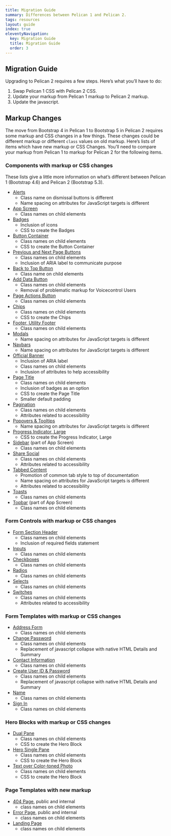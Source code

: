 ```yaml
---
title: Migration Guide
summary: Differences between Pelican 1 and Pelican 2.
tags: resources
layout: guide
index: true
eleventyNavigation:
  key: Migration Guide
  title: Migration Guide
  order: 3
---
```


## Migration Guide

Upgrading to Pelican 2 requires a few steps. Here’s what you’ll have to do:

1. Swap Pelican 1 CSS with Pelican 2 CSS.
2. Update your markup from Pelican 1 markup to Pelican 2 markup.
3. Update the javascript.

## Markup Changes

The move from Bootstrap 4 in Pelican 1 to Bootstrap 5 in Pelican 2 requires some markup and CSS changes in a few things. These changes could be different markup or different `class` values on old markup. Here’s lists of items which have new markup or CSS Changes. You’ll need to compare your markup from Pelican 1 to markup for Pelican 2 for the following items.

### Components with markup or CSS changes

These lists give a little more information on what’s different between Pelican 1 (Bootstrap 4.6) and Pelican 2 (Bootstrap 5.3).

- [Alerts](/components/alerts/)
  - Class name on dismissal buttons is different
  - Name spacing on attributes for JavaScript targets is different
- [App Screen](/components/app-screen/)
  - Class names on child elements
- [Badges](/components/badges/)
  - Inclusion of icons
  - CSS to create the Badges
- [Button Container](/components/button-container/)
  - Class names on child elements
  - CSS to create the Button Container
- [Previous and Next Page Buttons](/components/buttons-previous-next-page/)
  - Class names on child elements
  - Inclusion of ARIA label to communicate purpose
- [Back to Top Button](/components/back-to-top-button/)
  - Class name on child elements
- [Add Data Button](/components/add-data-button/)
  - Class names on child elements
  - Removal of problematic markup for Voicecontrol Users
- [Page Actions Button](/components/page-actions-button/)
  - Class names on child elements
- [Chips](/components/chip/)
  - Class names on child elements
  - CSS to create the Chips
- [Footer, Utility Footer](/components/footer/)
  - Class names on child elements
- [Modals](/components/modal/)
  - Name spacing on attributes for JavaScript targets is different
- [Navbars](/components/navbar/)
  - Name spacing on attributes for JavaScript targets is different
- [Official Banner](/components/official-banner/)
  - Inclusion of ARIA label
  - Class names on child elements
  - Inclusion of attributes to help accessibility
- [Page Title](/components/page-title/)
  - Class names on child elements
  - Inclusion of badges as an option
  - CSS to create the Page Title
  - Smaller default padding
- [Pagination](/components/pagination/)
  - Class names on child elements
  - Attributes related to accessibility
- [Popovers &amp; Tooltips](/components/popovers-tooltips/)
  - Name spacing on attributes for JavaScript targets is different
- [Progress Indicator, Large](/components/progress/)
  - CSS to create the Progress Indicator, Large
- [Sidebar](/components/app-screen/) (part of App Screen)
  - Class names on child elements
- [Share Social](/components/share-and-social/)
  - Class names on child elements
  - Attributes related to accessibility
- [Tabbed Content](/components/tabbed-content/)
  - Promotion of common tab style to top of documentation
  - Name spacing on attributes for JavaScript targets is different
  - Attributes related to accessibility
- [Toasts](/components/toasts/)
  - Class names on child elements
- [Topbar](/components/app-screen/) (part of App Screen)
  - Class names on child elements

### Form Controls with markup or CSS changes

- [Form Section Header](/form-controls/form-section-header/)
  - Class names on child elements
  - Inclusion of required fields statement
- [Inputs](/form-controls/inputs/)
  - Class names on child elements
- [Checkboxes](/form-controls/checkboxes/)
  - Class names on child elements
- [Radios](/form-controls/radios/)
  - Class names on child elements
- [Selects](/form-controls/select/)
  - Class names on child elements
- [Switches](/form-controls/switches/)
  - Class names on child elements
  - Attributes related to accessibility

### Form Templates with markup or CSS changes

- [Address Form](/form-templates/address/)
  - Class names on child elements
- [Change Password](/form-templates/change-password/)
  - Class names on child elements
  - Replacement of javascript collapse with native HTML Details and Summary
- [Contact Information](/form-templates/contact-information/)
  - Class names on child elements
- [Create User ID &amp; Password](/form-templates/create-user-id-and-password/)
  - Class names on child elements
  - Replacement of javascript collapse with native HTML Details and Summary
- [Name](/form-templates/name/)
  - Class names on child elements
- [Sign In](/form-templates/sign-in/)
  - Class names on child elements

### Hero Blocks with markup or CSS changes

- [Dual Pane](/hero-blocks/dual-pane/)
  - Class names on child elements
  - CSS to create the Hero Block
- [Hero Single Pane](/hero-blocks/single-pane/)
  - Class names on child elements
  - CSS to create the Hero Block
- [Text over Color-toned Photo](/hero-blocks/text-over-color-toned-photo/)
  - Class names on child elements
  - CSS to create the Hero Block

### Page Templates with new markup

- [404 Page](/page-templates/404-page/), public and internal
  - class names on child elements
- [Error Page](/page-templates/error-page/), public and internal
  - class names on child elements
- [Landing Page](/page-templates/landing-page/)
  - class names on child elements
